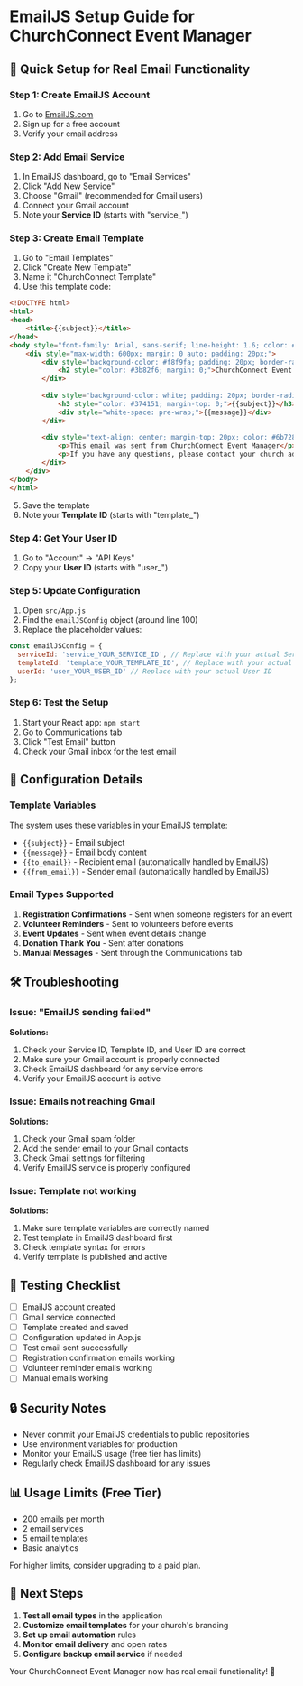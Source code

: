 # EmailJS Setup Guide for ChurchConnect Event Manager

## 🚀 Quick Setup for Real Email Functionality

### Step 1: Create EmailJS Account
1. Go to [EmailJS.com](https://www.emailjs.com/)
2. Sign up for a free account
3. Verify your email address

### Step 2: Add Email Service
1. In EmailJS dashboard, go to "Email Services"
2. Click "Add New Service"
3. Choose "Gmail" (recommended for Gmail users)
4. Connect your Gmail account
5. Note your **Service ID** (starts with "service_")

### Step 3: Create Email Template
1. Go to "Email Templates"
2. Click "Create New Template"
3. Name it "ChurchConnect Template"
4. Use this template code:

```html
<!DOCTYPE html>
<html>
<head>
    <title>{{subject}}</title>
</head>
<body style="font-family: Arial, sans-serif; line-height: 1.6; color: #333;">
    <div style="max-width: 600px; margin: 0 auto; padding: 20px;">
        <div style="background-color: #f8f9fa; padding: 20px; border-radius: 8px; margin-bottom: 20px;">
            <h2 style="color: #3b82f6; margin: 0;">ChurchConnect Event Manager</h2>
        </div>
        
        <div style="background-color: white; padding: 20px; border-radius: 8px; box-shadow: 0 2px 4px rgba(0,0,0,0.1);">
            <h3 style="color: #374151; margin-top: 0;">{{subject}}</h3>
            <div style="white-space: pre-wrap;">{{message}}</div>
        </div>
        
        <div style="text-align: center; margin-top: 20px; color: #6b7280; font-size: 12px;">
            <p>This email was sent from ChurchConnect Event Manager</p>
            <p>If you have any questions, please contact your church administrator</p>
        </div>
    </div>
</body>
</html>
```

5. Save the template
6. Note your **Template ID** (starts with "template_")

### Step 4: Get Your User ID
1. Go to "Account" → "API Keys"
2. Copy your **User ID** (starts with "user_")

### Step 5: Update Configuration
1. Open `src/App.js`
2. Find the `emailJSConfig` object (around line 100)
3. Replace the placeholder values:

```javascript
const emailJSConfig = {
  serviceId: 'service_YOUR_SERVICE_ID', // Replace with your actual Service ID
  templateId: 'template_YOUR_TEMPLATE_ID', // Replace with your actual Template ID
  userId: 'user_YOUR_USER_ID' // Replace with your actual User ID
};
```

### Step 6: Test the Setup
1. Start your React app: `npm start`
2. Go to Communications tab
3. Click "Test Email" button
4. Check your Gmail inbox for the test email

## 🔧 Configuration Details

### Template Variables
The system uses these variables in your EmailJS template:
- `{{subject}}` - Email subject
- `{{message}}` - Email body content
- `{{to_email}}` - Recipient email (automatically handled by EmailJS)
- `{{from_email}}` - Sender email (automatically handled by EmailJS)

### Email Types Supported
1. **Registration Confirmations** - Sent when someone registers for an event
2. **Volunteer Reminders** - Sent to volunteers before events
3. **Event Updates** - Sent when event details change
4. **Donation Thank You** - Sent after donations
5. **Manual Messages** - Sent through the Communications tab

## 🛠️ Troubleshooting

### Issue: "EmailJS sending failed"
**Solutions:**
1. Check your Service ID, Template ID, and User ID are correct
2. Make sure your Gmail account is properly connected
3. Check EmailJS dashboard for any service errors
4. Verify your EmailJS account is active

### Issue: Emails not reaching Gmail
**Solutions:**
1. Check your Gmail spam folder
2. Add the sender email to your Gmail contacts
3. Check Gmail settings for filtering
4. Verify EmailJS service is properly configured

### Issue: Template not working
**Solutions:**
1. Make sure template variables are correctly named
2. Test template in EmailJS dashboard first
3. Check template syntax for errors
4. Verify template is published and active

## 📧 Testing Checklist

- [ ] EmailJS account created
- [ ] Gmail service connected
- [ ] Template created and saved
- [ ] Configuration updated in App.js
- [ ] Test email sent successfully
- [ ] Registration confirmation emails working
- [ ] Volunteer reminder emails working
- [ ] Manual emails working

## 🔒 Security Notes

- Never commit your EmailJS credentials to public repositories
- Use environment variables for production
- Monitor your EmailJS usage (free tier has limits)
- Regularly check EmailJS dashboard for any issues

## 📊 Usage Limits (Free Tier)

- 200 emails per month
- 2 email services
- 5 email templates
- Basic analytics

For higher limits, consider upgrading to a paid plan.

## 🎯 Next Steps

1. **Test all email types** in the application
2. **Customize email templates** for your church's branding
3. **Set up email automation** rules
4. **Monitor email delivery** and open rates
5. **Configure backup email service** if needed

Your ChurchConnect Event Manager now has real email functionality! 🎉
